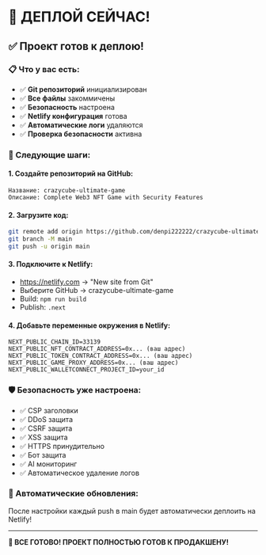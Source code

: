 # 🚀 ДЕПЛОЙ СЕЙЧАС!

## ✅ Проект готов к деплою!

### 📋 Что у вас есть:
- ✅ **Git репозиторий** инициализирован
- ✅ **Все файлы** закоммичены
- ✅ **Безопасность** настроена
- ✅ **Netlify конфигурация** готова
- ✅ **Автоматические логи** удаляются
- ✅ **Проверка безопасности** активна

### 🎯 Следующие шаги:

#### 1. Создайте репозиторий на GitHub:
```
Название: crazycube-ultimate-game
Описание: Complete Web3 NFT Game with Security Features
```

#### 2. Загрузите код:
```bash
git remote add origin https://github.com/denpi222222/crazycube-ultimate-game.git
git branch -M main
git push -u origin main
```

#### 3. Подключите к Netlify:
- https://netlify.com → "New site from Git"
- Выберите GitHub → crazycube-ultimate-game
- Build: `npm run build`
- Publish: `.next`

#### 4. Добавьте переменные окружения в Netlify:
```
NEXT_PUBLIC_CHAIN_ID=33139
NEXT_PUBLIC_NFT_CONTRACT_ADDRESS=0x... (ваш адрес)
NEXT_PUBLIC_TOKEN_CONTRACT_ADDRESS=0x... (ваш адрес)
NEXT_PUBLIC_GAME_PROXY_ADDRESS=0x... (ваш адрес)
NEXT_PUBLIC_WALLETCONNECT_PROJECT_ID=your_id
```

### 🛡️ Безопасность уже настроена:
- ✅ CSP заголовки
- ✅ DDoS защита
- ✅ CSRF защита
- ✅ XSS защита
- ✅ HTTPS принудительно
- ✅ Бот защита
- ✅ AI мониторинг
- ✅ Автоматическое удаление логов

### 🔄 Автоматические обновления:
После настройки каждый push в main будет автоматически деплоить на Netlify!

---

**🎉 ВСЕ ГОТОВО! ПРОЕКТ ПОЛНОСТЬЮ ГОТОВ К ПРОДАКШЕНУ!** 